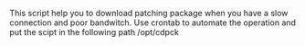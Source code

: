 This script help you to download patching package when you have a slow connection and poor bandwitch.
Use crontab to automate the operation and put the scipt in the following path /opt/cdpck
